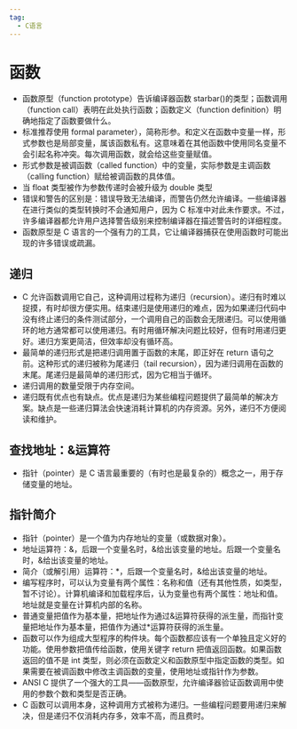 ```yaml
---
tag: 
  - C语言
---
```


# 函数

- 函数原型（function prototype）告诉编译器函数 starbar()的类型；函数调用（function call）表明在此处执行函数；函数定义（function definition）明确地指定了函数要做什么。
- 标准推荐使用 formal parameter），简称形参。和定义在函数中变量一样，形式参数也是局部变量，属该函数私有。这意味着在其他函数中使用同名变量不会引起名称冲突。每次调用函数，就会给这些变量赋值。
- 形式参数是被调函数（called function）中的变量，实际参数是主调函数（calling function）赋给被调函数的具体值。
- 当 float 类型被作为参数传递时会被升级为 double 类型
- 错误和警告的区别是：错误导致无法编译，而警告仍然允许编译。一些编译器在进行类似的类型转换时不会通知用户，因为 C 标准中对此未作要求。不过，许多编译器都允许用户选择警告级别来控制编译器在描述警告时的详细程度。
- 函数原型是 C 语言的一个强有力的工具，它让编译器捕获在使用函数时可能出现的许多错误或疏漏。

## 递归

- C 允许函数调用它自己，这种调用过程称为递归（recursion）。递归有时难以捉摸，有时却很方便实用。结束递归是使用递归的难点，因为如果递归代码中没有终止递归的条件测试部分，一个调用自己的函数会无限递归。可以使用循环的地方通常都可以使用递归。有时用循环解决问题比较好，但有时用递归更好。递归方案更简洁，但效率却没有循环高。
- 最简单的递归形式是把递归调用置于函数的末尾，即正好在 return 语句之前。这种形式的递归被称为尾递归（tail recursion），因为递归调用在函数的末尾。尾递归是最简单的递归形式，因为它相当于循环。
- 递归调用的数量受限于内存空间。
- 递归既有优点也有缺点。优点是递归为某些编程问题提供了最简单的解决方案。缺点是一些递归算法会快速消耗计算机的内存资源。另外，递归不方便阅读和维护。

## 查找地址：&运算符

- 指针（pointer）是 C 语言最重要的（有时也是最复杂的）概念之一，用于存储变量的地址。

## 指针简介

- 指针（pointer）是一个值为内存地址的变量（或数据对象）。
- 地址运算符：&，后跟一个变量名时，&给出该变量的地址。后跟一个变量名时，&给出该变量的地址。
- 简介（或解引用）运算符：\*，后跟一个变量名时，&给出该变量的地址。
- 编写程序时，可以认为变量有两个属性：名称和值（还有其他性质，如类型，暂不讨论）。计算机编译和加载程序后，认为变量也有两个属性：地址和值。地址就是变量在计算机内部的名称。
- 普通变量把值作为基本量，把地址作为通过&运算符获得的派生量，而指针变量把地址作为基本量，把值作为通过\*运算符获得的派生量。
- 函数可以作为组成大型程序的构件块。每个函数都应该有一个单独且定义好的功能。使用参数把值传给函数，使用关键字 return 把值返回函数。如果函数返回的值不是 int 类型，则必须在函数定义和函数原型中指定函数的类型。如果需要在被调函数中修改主调函数的变量，使用地址或指针作为参数。
- ANSI C 提供了一个强大的工具——函数原型，允许编译器验证函数调用中使用的参数个数和类型是否正确。
- C 函数可以调用本身，这种调用方式被称为递归。一些编程问题要用递归来解决，但是递归不仅消耗内存多，效率不高，而且费时。

